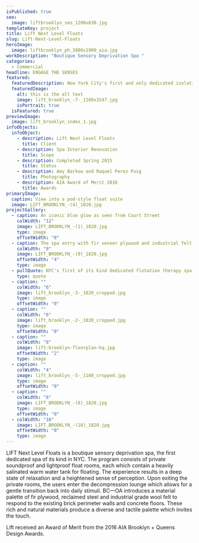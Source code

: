 ```yaml
---
isPublished: true
seo:
  image: liftbrooklyn_seo_1200x630.jpg
templateKey: project
title: Lift Next Level Floats
slug: Lift-Next-Level-Floats
heroImage:
  image: liftbrooklyn_ph_3800x1900_aia.jpg
workDescription: "Boutique Sensory Deprivation Spa "
categories:
  - Commercial
headline: ENGAGE THE SENSES
featured:
  featuredDescription: New York City's first and only dedicated isolation therapy spa
  featuredImage:
    alt: this is the alt text
    image: lift_brooklyn_-7-_1160x1547.jpg
    isPortrait: true
  isFeatured: true
previewImage:
  image: lift_brooklyn_index_1.jpg
infoObjects:
  infoObject:
    - description: Lift Next Level Floats
      title: Client
    - description: Spa Interior Renovation
      title: Scope
    - description: Completed Spring 2015
      title: Status
    - description: Amy Barkow and Raquel Perez Puig
      title: Photography
    - description: AIA Award of Merit 2016
      title: Awards
primaryImage:
  caption: View into a pod-style float suite
  image: LIFT_BROOKLYN_-(4)_1820.jpg
projectGallery:
  - caption: An iconic blue glow as seen from Court Street
    colWidth: "12"
    image: LIFT_BROOKLYN_-(1)_1820.jpg
    type: image
    offsetWidth: "0"
  - caption: The spa entry with fir veneer plywood and industrial felt
    colWidth: "8"
    image: LIFT_BROOKLYN_-(9)_1820.jpg
    offsetWidth: "4"
    type: image
  - pullQuote: NYC's first of its kind dedicated flotation therapy spa
    type: quote
  - caption: ""
    colWidth: "6"
    image: lift_brooklyn_-3-_1820_cropped.jpg
    type: image
    offsetWidth: "0"
  - caption: ""
    colWidth: "6"
    image: lift_brooklyn_-2-_1820_cropped.jpg
    type: image
    offsetWidth: "0"
  - caption: ""
    colWidth: "8"
    image: lift-brooklyn-floorplan-hq.jpg
    offsetWidth: "2"
    type: image
  - caption: ""
    colWidth: "4"
    image: lift_brooklyn_-5-_1160_cropped.jpg
    type: image
    offsetWidth: "0"
  - caption: ""
    colWidth: "8"
    image: LIFT_BROOKLYN_-(8)_1820.jpg
    type: image
    offsetWidth: "0"
  - colWidth: "10"
    image: LIFT_BROOKLYN_-(10)_1820.jpg
    offsetWidth: "0"
    type: image
---
```


LIFT Next Level Floats is a boutique sensory deprivation spa, the first dedicated spa of its kind in NYC. The program consists of private soundproof and lightproof float rooms, each which contain a heavily salinated warm water tank for floating. The experience results in a deep state of relaxation and a heightened sense of perception. Upon exiting the private rooms, the users enter the decompression lounge which allows for a gentle transition back into daily stimuli. BC—OA introduces a material palette of fir plywood, reclaimed steel and industrial grade wool felt to respond to the existing brick perimeter walls and concrete floors. These rich and natural materials produce a diverse and tactile palette which invites the touch.

Lift received an Award of Merit from the 2016 AIA Brooklyn + Queens Design Awards.
